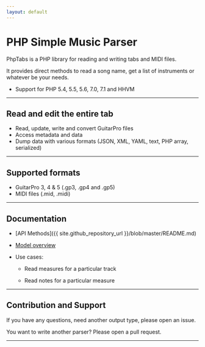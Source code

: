 ```yaml
---
layout: default
---
```


# PHP Simple Music Parser

PhpTabs is a PHP library for reading and writing tabs and MIDI files.

It provides direct methods to read a song name, get a list of instruments or whatever be your needs.

- Support for PHP 5.4, 5.5, 5.6, 7.0, 7.1 and HHVM

------------------------------------------------------------------------

## Read and edit the entire tab

- Read, update, write and convert GuitarPro files
- Access metadata and data
- Dump data with various formats (JSON, XML, YAML, text, PHP array, serialized)

------------------------------------------------------------------------

## Supported formats

- GuitarPro 3, 4 & 5 (.gp3, .gp4 and .gp5)
- MIDI files (.mid, .midi)

------------------------------------------------------------------------

## Documentation

- [API Methods]({{ site.github_repository_url }}/blob/master/README.md)
- [Model overview](/api-model-overview.html)

- Use cases:

  - Read measures for a particular track

  - Read notes for a particular measure

------------------------------------------------------------------------

## Contribution and Support

If you have any questions, need another output type, please open an issue.

You want to write another parser? Please open a pull request.

------------------------------------------------------------------------

